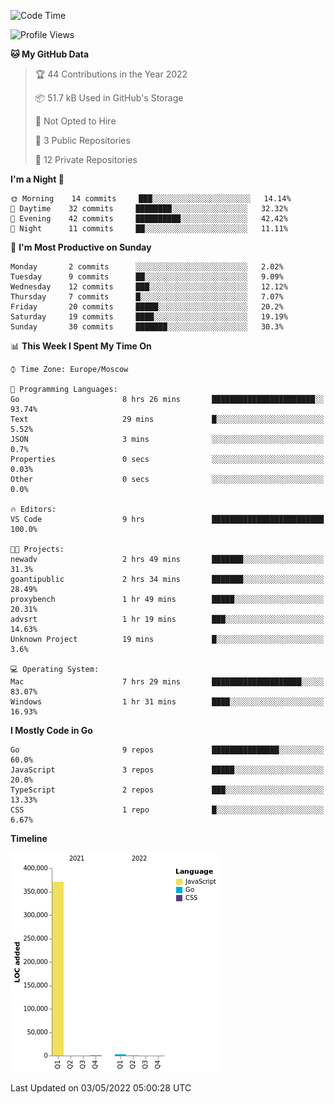 <!--START_SECTION:waka-->
![Code Time](http://img.shields.io/badge/Code%20Time-291%20hrs%2023%20mins-blue)

![Profile Views](http://img.shields.io/badge/Profile%20Views-0-blue)

**🐱 My GitHub Data** 

> 🏆 44 Contributions in the Year 2022
 > 
> 📦 51.7 kB Used in GitHub's Storage 
 > 
> 🚫 Not Opted to Hire
 > 
> 📜 3 Public Repositories 
 > 
> 🔑 12 Private Repositories  
 > 
**I'm a Night 🦉** 

```text
🌞 Morning    14 commits     ███░░░░░░░░░░░░░░░░░░░░░░   14.14% 
🌆 Daytime    32 commits     ████████░░░░░░░░░░░░░░░░░   32.32% 
🌃 Evening    42 commits     ██████████░░░░░░░░░░░░░░░   42.42% 
🌙 Night      11 commits     ██░░░░░░░░░░░░░░░░░░░░░░░   11.11%

```
📅 **I'm Most Productive on Sunday** 

```text
Monday       2 commits      ░░░░░░░░░░░░░░░░░░░░░░░░░   2.02% 
Tuesday      9 commits      ██░░░░░░░░░░░░░░░░░░░░░░░   9.09% 
Wednesday    12 commits     ███░░░░░░░░░░░░░░░░░░░░░░   12.12% 
Thursday     7 commits      █░░░░░░░░░░░░░░░░░░░░░░░░   7.07% 
Friday       20 commits     █████░░░░░░░░░░░░░░░░░░░░   20.2% 
Saturday     19 commits     ████░░░░░░░░░░░░░░░░░░░░░   19.19% 
Sunday       30 commits     ███████░░░░░░░░░░░░░░░░░░   30.3%

```


📊 **This Week I Spent My Time On** 

```text
⌚︎ Time Zone: Europe/Moscow

💬 Programming Languages: 
Go                       8 hrs 26 mins       ███████████████████████░░   93.74% 
Text                     29 mins             █░░░░░░░░░░░░░░░░░░░░░░░░   5.52% 
JSON                     3 mins              ░░░░░░░░░░░░░░░░░░░░░░░░░   0.7% 
Properties               0 secs              ░░░░░░░░░░░░░░░░░░░░░░░░░   0.03% 
Other                    0 secs              ░░░░░░░░░░░░░░░░░░░░░░░░░   0.0%

🔥 Editors: 
VS Code                  9 hrs               █████████████████████████   100.0%

🐱‍💻 Projects: 
newadv                   2 hrs 49 mins       ███████░░░░░░░░░░░░░░░░░░   31.3% 
goantipublic             2 hrs 34 mins       ███████░░░░░░░░░░░░░░░░░░   28.49% 
proxybench               1 hr 49 mins        █████░░░░░░░░░░░░░░░░░░░░   20.31% 
advsrt                   1 hr 19 mins        ███░░░░░░░░░░░░░░░░░░░░░░   14.63% 
Unknown Project          19 mins             █░░░░░░░░░░░░░░░░░░░░░░░░   3.6%

💻 Operating System: 
Mac                      7 hrs 29 mins       ████████████████████░░░░░   83.07% 
Windows                  1 hr 31 mins        ████░░░░░░░░░░░░░░░░░░░░░   16.93%

```

**I Mostly Code in Go** 

```text
Go                       9 repos             ███████████████░░░░░░░░░░   60.0% 
JavaScript               3 repos             █████░░░░░░░░░░░░░░░░░░░░   20.0% 
TypeScript               2 repos             ███░░░░░░░░░░░░░░░░░░░░░░   13.33% 
CSS                      1 repo              █░░░░░░░░░░░░░░░░░░░░░░░░   6.67%

```


**Timeline**

![Chart not found](https://raw.githubusercontent.com/jeezft/jeezft/main/charts/bar_graph.png) 


 Last Updated on 03/05/2022 05:00:28 UTC
<!--END_SECTION:waka-->
